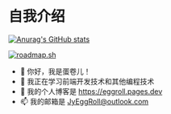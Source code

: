 # 自我介绍

[![Anurag's GitHub stats](https://github-readme-stats.vercel.app/api?username=Jy-EggRoll&theme=calm)](https://github.com/anuraghazra/github-readme-stats)

[![roadmap.sh](https://roadmap.sh/card/tall/67a6df68f863343482c45936?variant=dark)](https://roadmap.sh)

- 👋 你好，我是蛋卷儿！
- 🌱 我正在学习前端开发技术和其他编程技术
- 🔗 我的个人博客是 <https://eggroll.pages.dev>
- 📫 我的邮箱是 <JyEggRoll@outlook.com>
